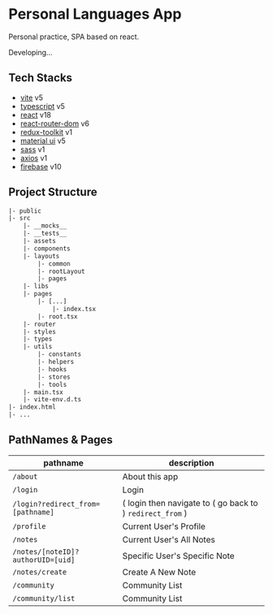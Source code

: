 # Personal Languages App

Personal practice, SPA based on react.

Developing...

## Tech Stacks

- [vite]() v5
- [typescript]() v5
- [react]() v18
- [react-router-dom]() v6
- [redux-toolkit]() v1
- [material ui]() v5
- [sass]() v1
- [axios]() v1
- [firebase]() v10

## Project Structure

```txt
|- public
|- src
    |- __mocks__
    |- __tests__
    |- assets
    |- components
    |- layouts
        |- common
        |- rootLayout
        |- pages
    |- libs
    |- pages
        |- [...]
            |- index.tsx
        |- root.tsx
    |- router
    |- styles
    |- types
    |- utils
        |- constants
        |- helpers
        |- hooks
        |- stores
        |- tools
    |- main.tsx
    |- vite-env.d.ts
|- index.html
|- ...
```

## PathNames & Pages

| pathname                          | description                                               |
| --------------------------------- | --------------------------------------------------------- |
| `/about`                          | About this app                                            |
| `/login`                          | Login                                                     |
| `/login?redirect_from=[pathname]` | ( login then navigate to ( go back to ) `redirect_from` ) |
| `/profile`                        | Current User's Profile                                    |
| `/notes`                          | Current User's All Notes                                  |
| `/notes/[noteID]?authorUID=[uid]` | Specific User's Specific Note                             |
| `/notes/create`                   | Create A New Note                                         |
| `/community`                      | Community List                                            |
| `/community/list`                 | Community List                                            |
